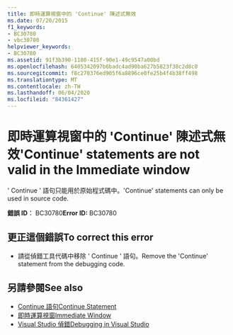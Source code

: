 ```yaml
---
title: 即時運算視窗中的 'Continue' 陳述式無效
ms.date: 07/20/2015
f1_keywords:
- BC30780
- vbc30780
helpviewer_keywords:
- BC30780
ms.assetid: 91f3b390-1180-415f-90e1-49c9547a00bd
ms.openlocfilehash: 6405342097b6badc4ad90ba627b5823f38c2d8c0
ms.sourcegitcommit: f8c270376ed905f6a8896ce0fe25b4f4b38ff498
ms.translationtype: MT
ms.contentlocale: zh-TW
ms.lasthandoff: 06/04/2020
ms.locfileid: "84361427"
---
```

# <a name="continue-statements-are-not-valid-in-the-immediate-window"></a><span data-ttu-id="bc666-102">即時運算視窗中的 'Continue' 陳述式無效</span><span class="sxs-lookup"><span data-stu-id="bc666-102">'Continue' statements are not valid in the Immediate window</span></span>
<span data-ttu-id="bc666-103">' Continue ' 語句只能用於原始程式碼中。</span><span class="sxs-lookup"><span data-stu-id="bc666-103">'Continue' statements can only be used in source code.</span></span>  
  
 <span data-ttu-id="bc666-104">**錯誤 ID︰** BC30780</span><span class="sxs-lookup"><span data-stu-id="bc666-104">**Error ID:** BC30780</span></span>  
  
## <a name="to-correct-this-error"></a><span data-ttu-id="bc666-105">更正這個錯誤</span><span class="sxs-lookup"><span data-stu-id="bc666-105">To correct this error</span></span>  
  
- <span data-ttu-id="bc666-106">請從偵錯工具代碼中移除 ' Continue ' 語句。</span><span class="sxs-lookup"><span data-stu-id="bc666-106">Remove the 'Continue' statement from the debugging code.</span></span>  
  
## <a name="see-also"></a><span data-ttu-id="bc666-107">另請參閱</span><span class="sxs-lookup"><span data-stu-id="bc666-107">See also</span></span>

- [<span data-ttu-id="bc666-108">Continue 語句</span><span class="sxs-lookup"><span data-stu-id="bc666-108">Continue Statement</span></span>](../language-reference/statements/continue-statement.md)
- [<span data-ttu-id="bc666-109">即時運算視窗</span><span class="sxs-lookup"><span data-stu-id="bc666-109">Immediate Window</span></span>](/visualstudio/ide/reference/immediate-window)
- [<span data-ttu-id="bc666-110">Visual Studio 偵錯</span><span class="sxs-lookup"><span data-stu-id="bc666-110">Debugging in Visual Studio</span></span>](/visualstudio/debugger/debugger-feature-tour)

